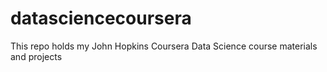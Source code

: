 # datasciencecoursera
This repo holds my John Hopkins Coursera Data Science course materials and projects
